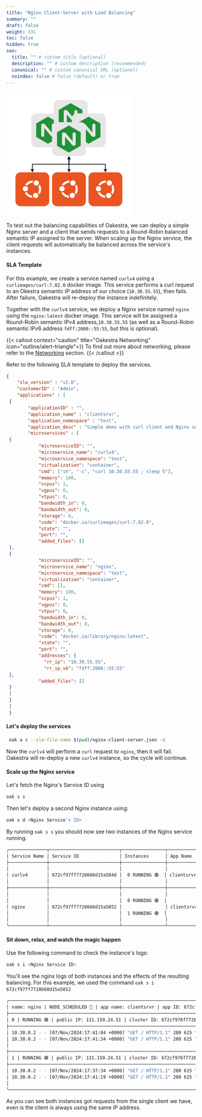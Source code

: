 ```yaml
---
title: "Nginx Client-Server with Load Balancing"
summary: ""
draft: false
weight: 331
toc: false
hidden: true
seo:
  title: "" # custom title (optional)
  description: "" # custom description (recommended)
  canonical: "" # custom canonical URL (optional)
  noindex: false # false (default) or true
---
```


![Nginx Balancing](balancing.png)

To test out the balancing capabilities of Oakestra, we can deploy a simple Nginx server and a client that sends requests to a Round-Robin balanced semantic IP assigned to the server. When scaling up the Nginx service, the client requests will automatically be balanced across the service's instances.

#### SLA Template

For this example, we create a service named `curlv4` using a `curlimages/curl:7.82.0` docker image. This service performs a curl request to an Okestra semantic IP address of our choice (`10.30.55.55`), then fails. After failure, Oakestra will re-deploy the instance indefinitely.

Together with the `curlv4` service, we deploy a Nginx service named `nginx` using the `nginx:latest` docker image. This service will be assigned a Round-Robin semantic IPv4 address,`10.30.55.55` (as well as a Round-Robin semantic IPv6 address `fdff:2000::55:55`, but this is optional).

{{< callout context="caution" title="Oakestra Networking" icon="outline/alert-triangle">}}
To find out more about networking, please refer to the [Networking](/docs/manuals/networking-internals) section.
{{< /callout >}}

Refer to the following SLA template to deploy the services.

```json {title="nginx-client-server.json"}
{
    "sla_version" : "v2.0",
    "customerID" : "Admin",
    "applications" : [
 {
        "applicationID" : "",
        "application_name" : "clientsrvr",
        "application_namespace" : "test",
        "application_desc" : "Simple demo with curl client and Nginx server",
        "microservices" : [
 {
            "microserviceID": "",
            "microservice_name": "curlv4",
            "microservice_namespace": "test",
            "virtualization": "container",
            "cmd": ["sh", "-c", "curl 10.30.55.55 ; sleep 5"],
            "memory": 100,
            "vcpus": 1,
            "vgpus": 0,
            "vtpus": 0,
            "bandwidth_in": 0,
            "bandwidth_out": 0,
            "storage": 0,
            "code": "docker.io/curlimages/curl:7.82.0",
            "state": "",
            "port": "",
            "added_files": []
 },
 {
            "microserviceID": "",
            "microservice_name": "nginx",
            "microservice_namespace": "test",
            "virtualization": "container",
            "cmd": [],
            "memory": 100,
            "vcpus": 1,
            "vgpus": 0,
            "vtpus": 0,
            "bandwidth_in": 0,
            "bandwidth_out": 0,
            "storage": 0,
            "code": "docker.io/library/nginx:latest",
            "state": "",
            "port": "",
            "addresses": {
              "rr_ip": "10.30.55.55",
              "rr_ip_v6": "fdff:2000::55:55"
 },
            "added_files": []
 }
 ]
 }
 ]
 }
```

#### Let's deploy the services
```bash
 oak a c --sla-file-name $(pwd)/nginx-client-server.json -d
```

Now the `curlv4` will perform a `curl` request to `nginx`, then it will fail. Oakestra will re-deploy a new `curlv4` instance, so the cycle will continue.

#### Scale up the Nginx service
Let's fetch the Nginx's Service ID using 
```bash
oak s s
```

Then let's deploy a second Nginx instance using:
```bash
oak s d <Nginx Service's ID>
```

By running `oak s s` you should now see two instances of the Nginx service running.
```bash
╭──────────────┬──────────────────────────┬────────────────┬────────────┬──────────────────────────╮
│ Service Name │ Service ID               │ Instances      │ App Name   │ App ID                   │
├──────────────┼──────────────────────────┼────────────────┼────────────┼──────────────────────────┤
│              │                          │                │            │                          │
│ curlv4       │ 672cf97ff7728660d15a584d │  0 RUNNING 🟢  │ clientsrvr │ 672cf97fa3ba9aac11ea11af │
│              │                          │                │            │                          │
├──────────────┼──────────────────────────┼────────────────┼────────────┼──────────────────────────┤
│              │                          │                │            │                          │
│              │                          │  0 RUNNING 🟢  │            │                          │
│ nginx        │ 672cf97ff7728660d15a5852 │                │ clientsrvr │ 672cf97fa3ba9aac11ea11af │
│              │                          │  1 RUNNING 🟢  │            │                          │
│              │                          │                │            │                          │
╰──────────────┴──────────────────────────┴────────────────┴────────────┴──────────────────────────╯
```
#### Sit down, relax, and watch the magic happen
Use the following command to check the instance's logs:
```bash
oak s i <Nginx Service ID>
```
You'll see the nginx logs of both instances and the effects of the resulting balancing.
For this example, we used the command `oak s i 672cf97ff7728660d15a5852`

```bash
╭───────────────────────────────────────────────────────────────────────────────────────────────╮
│ name: nginx | NODE_SCHEDULED 🔵 | app name: clientsrvr | app ID: 672cf97fa3ba9aac11ea11af     │
├───────────────────────────────────────────────────────────────────────────────────────────────┤
│ 0 | RUNNING 🟢 | public IP: 131.159.24.51 | cluster ID: 672cf976f7728660d15a583e | Logs :     │
├───────────────────────────────────────────────────────────────────────────────────────────────┤
│ 10.30.0.2 - - [07/Nov/2024:17:41:04 +0000] "GET / HTTP/1.1" 200 615 "-" "curl/7.82.0-DEV" "-" │
│ 10.30.0.2 - - [07/Nov/2024:17:41:34 +0000] "GET / HTTP/1.1" 200 615 "-" "curl/7.82.0-DEV" "-" │
│                                                                                               │
├───────────────────────────────────────────────────────────────────────────────────────────────┤
│ 1 | RUNNING 🟢 | public IP: 131.159.24.51 | cluster ID: 672cf976f7728660d15a583e | Logs :     │
├───────────────────────────────────────────────────────────────────────────────────────────────┤
│ 10.30.0.2 - - [07/Nov/2024:17:37:34 +0000] "GET / HTTP/1.1" 200 615 "-" "curl/7.82.0-DEV" "-" │
│ 10.30.0.2 - - [07/Nov/2024:17:41:19 +0000] "GET / HTTP/1.1" 200 615 "-" "curl/7.82.0-DEV" "-" │
│                                                                                               │
╰──────────────────────────────────────────────────────────────────────────────────────────────
```

As you can see both instances got requests from the single client we have, even is the client is always using the same IP address. 